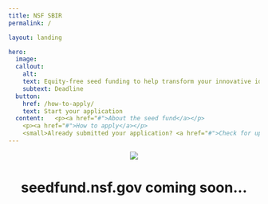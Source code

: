 ```yaml
---
title: NSF SBIR
permalink: /

layout: landing

hero:
  image:
  callout:
    alt:
    text: Equity-free seed funding to help transform your innovative idea into a scalable product or service.
    subtext: Deadline
  button:
    href: /how-to-apply/
    text: Start your application
  content:   <p><a href="#">About the seed fund</a></p>
    <p><a href="#">How to apply</a></p>
    <small>Already submitted your application? <a href="#">Check for updates on FastLane</a>.</small>
---
```

<div style="text-align:center;">
<img src="{{site.baseurl}}/assets/img/nsf-logo.gif"/><br>
<h1>seedfund.nsf.gov coming soon...</h1>
</div>
